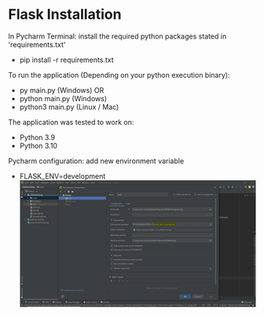 # Flask Installation

In Pycharm Terminal: install the required python packages stated in 'requirements.txt'
* pip install -r requirements.txt

To run the application (Depending on your python execution binary):
* py main.py (Windows) OR
* python main.py (Windows)
* python3 main.py (Linux / Mac)

The application was tested to work on:
* Python 3.9
* Python 3.10

Pycharm configuration: add new environment variable
* FLASK_ENV=development
![](static/flaskenv_image.PNG)
